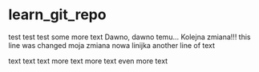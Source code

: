 # learn_git_repo
test test test
some more text
Dawno, dawno temu...
Kolejna zmiana!!!
this line was changed
moja zmiana
nowa linijka
another line of text

text text text
more text more text
even more text